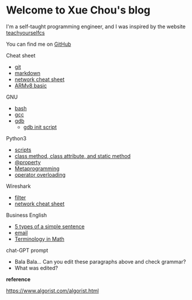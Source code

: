 # Welcome to Xue Chou's blog

I'm a self-taught programming engineer, and I was inspired by the website [teachyourselfcs](https://teachyourselfcs.com/)

You can find me on [GitHub](https://github.com/xuechou)

Cheat sheet
- [git](./git.md)
- [markdown](./markdown-cheat-sheet.md)
- [network cheat sheet](./network_sheet.md)
- [ARMv8 basic](./armv8_basic.md)

GNU
- [bash](./bash.md)
- [gcc](./gcc/index.md)
- [gdb](./gdb.md)
  - [gdb init script](./gdb.init.script.md)

Python3
- [scripts](./script/index.md)
- [class method, class attribute, and static method](./script/specialMethodsInPython.md) 
- [@property](./script/propertyPython.md)
- [Metaprogramming](./doc/metaProgramming.md)
- [operator overloading](./script/DunderMethods.md) 

Wireshark
- [filter](./wireshark.filter.md)
- [network cheat sheet](./network_sheet.md)
   
Business English
- [5 types of a simple sentence](./simpleSentence.md)
- [email](./email.md)
- [Terminology in Math](./TermInMath.md)
  
chat-GPT prompt
- Bala Bala... Can you edit these paragraphs above and check grammar?
- What was edited?


**reference**

https://www.algorist.com/algorist.html

